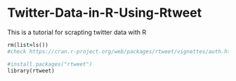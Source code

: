 # Twitter-Data-in-R-Using-Rtweet

This is a tutorial for scrapting twitter data with R
```ruby
rm(list=ls())
#check https://cran.r-project.org/web/packages/rtweet/vignettes/auth.html for a more detailed description

#install.packages("rtweet")
library(rtweet)
```
